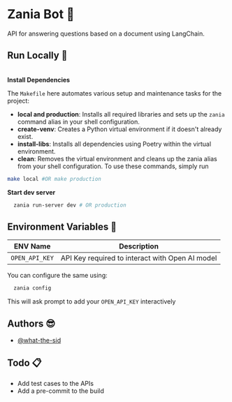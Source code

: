 
# Zania Bot 🤖

API for answering questions based on a document using LangChain.

## Run Locally 🚀

\
**Install Dependencies** 

The `Makefile` here automates various setup and maintenance tasks for the project:

- **local and production**: Installs all required libraries and sets up the `zania` command alias in your shell configuration.
- **create-venv**: Creates a Python virtual environment if it doesn't already exist.
- **install-libs**: Installs all dependencies using Poetry within the virtual environment.
- **clean**: Removes the virtual environment and cleans up the zania alias from your shell configuration.
To use these commands, simply run

```bash
make local #OR make production
```

**Start dev server**

```bash
  zania run-server dev # OR production
```

## Environment Variables 🎲


| ENV Name                | Description                        |
|-------------------------|------------------------------------|
| `OPEN_API_KEY`     | API Key required to interact with Open AI model           |

You can configure the same using:
```bash
  zania config
```
This will ask prompt to add your `OPEN_API_KEY` interactively


## Authors 😎

- [@what-the-sid](https://github.com/what-the-sid)

## Todo 📋
- Add test cases to the APIs
- Add a pre-commit to the build

